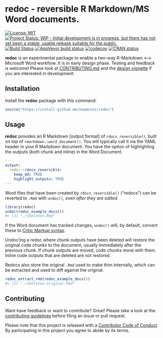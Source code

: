 
<!-- README.md is generated from README.Rmd. Please edit that file -->

# redoc - reversible R Markdown/MS Word documents.

<!-- badges: start -->

[![License:
MIT](https://img.shields.io/badge/License-MIT-blue.svg)](https://opensource.org/licenses/MIT)
[![Project Status: WIP - Initial development is in progress, but there
has not yet been a stable, usable release suitable for the
public.](http://www.repostatus.org/badges/latest/wip.svg)](http://www.repostatus.org/#wip)
[![Build
Status](https://travis-ci.org/noamross/redoc.svg?branch=master)](https://travis-ci.org/noamross/redoc)
[![AppVeyor build
status](https://ci.appveyor.com/api/projects/status/github/noamross/redoc?branch=master&svg=true)](https://ci.appveyor.com/project/noamross/redoc)
[![codecov](https://codecov.io/gh/noamross/redoc/branch/master/graph/badge.svg)](https://codecov.io/gh/noamross/redoc)
[![CRAN
status](https://www.r-pkg.org/badges/version/redoc)](https://cran.r-project.org/package=redoc)
<!-- badges: end -->

**redoc** is an experimental package to enable a two-way R-Markdown ⟷
Microsoft Word workflow. It is in early design phase. Testing and
feedback is welcome\! Please look at
[CONTRIBUTING.md](https://github.com/noamross/redoc/blob/master/.github/CONTRIBUTING.md)
and the [design
vignette](https://noamross.github.io/redoc/articles/redoc-package-design.md)
if you are interested in development.

## Installation

Install the **redoc** package with this command:

``` r
source("https://install-github.me/noamross/redoc")
```

## Usage

**redoc** provides an R Markdown \[output format\] of
`rdocx_reversible()`, built on top of `rmarkdown::word_document()`. You
will typically call it via the YAML header in your R Markdown document.
You have the option of highlighting the outputs (both chunk and inline)
in the Word Document.

``` yaml
---
output:
  redoc::rdocx_reversible:
    keep_md: TRUE
    highlight_outputs: TRUE
---
```

Word files that have been created by `rdocx_reversible()` (“redocs”) can
be reverted to `.Rmd` with `undoc()`, *even after they are edited*.

``` r
library(redoc)
undoc(redoc_example_docx())
#> [1] "./skeleton.Rmd"
```

If the Word document has tracked changes, `undoc()` will, by default,
convert these to [Critic Markup
syntax](http://criticmarkup.com/spec.php#thebasicsyntax).

Undoc’ing a redoc where chunk outputs have been deleted will restore the
original code chunks to the document, usually immediately after the
previous chunk. If chunk outputs are moved, code chunks move with them.
Inline code outputs that are deleted are not restored.

Redocs also store the original `.Rmd` used to make thim internally,
which can be extracted and used to diff against the original.

``` r
redoc_extract_rmd(redoc_example_docx())
#> [1] "./skeleton.original.Rmd"
```

## Contributing

Want have feedback or want to contribute? Great\! Please take a look at
the [contributing
guidelines](https://github.com/noamross/redoc/blob/master/.github/CONTRIBUTING.md)
before filing an issue or pull request.

Please note that this project is released with a [Contributor Code of
Conduct](https://github.com/noamross/redoc/blob/master/.github/CODE_OF_CONDUCT.md).
By participating in this project you agree to abide by its terms.
